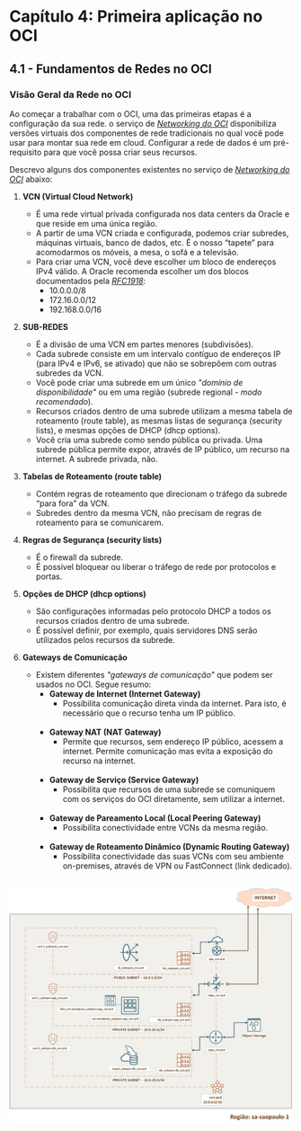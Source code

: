 # Capítulo 4: Primeira aplicação no OCI

## 4.1 - Fundamentos de Redes no OCI

### __Visão Geral da Rede no OCI__

Ao começar a trabalhar com o OCI, uma das primeiras etapas é a configuração da sua rede. o serviço de _[Networking do OCI](https://docs.oracle.com/pt-br/iaas/Content/Network/Concepts/overview.htm)_ disponibiliza versões virtuais dos componentes de rede tradicionais no qual você pode usar para montar sua rede em cloud. Configurar a rede de dados é um pré-requisito para que você possa criar seus recursos.

Descrevo alguns dos componentes existentes no serviço de _[Networking do OCI](https://docs.oracle.com/pt-br/iaas/Content/Network/Concepts/overview.htm)_ abaixo:

1. **VCN (Virtual Cloud Network)**
    - É uma rede virtual privada configurada nos data centers da Oracle e que reside em uma única região.
    - A partir de uma VCN criada e configurada, podemos criar subredes, máquinas virtuais, banco de dados, etc. É o nosso “tapete” para acomodarmos os móveis, a mesa, o sofá e a televisão.
    - Para criar uma VCN, você deve escolher um bloco de endereços IPv4 válido. A Oracle recomenda escolher um dos blocos documentados pela _[RFC1918](https://tools.ietf.org/html/rfc1918)_:
        - 10.0.0.0/8
        - 172.16.0.0/12
        - 192.168.0.0/16

2. **SUB-REDES**
    - É a divisão de uma VCN em partes menores (subdivisões).
    - Cada subrede consiste em um intervalo contíguo de endereços IP (para IPv4 e IPv6, se ativado) que não se sobrepõem com outras subredes da VCN.    
    - Você pode criar uma subrede em um único _"domínio de disponibilidade"_ ou em uma região (subrede regional - _modo recomendado_).
    - Recursos criados dentro de uma subrede utilizam a mesma tabela de roteamento (route table), as mesmas listas de segurança (security lists), e mesmas opções de DHCP (dhcp options).
    - Você cria uma subrede como sendo pública ou privada. Uma subrede pública permite expor, através de IP público, um recurso na internet. A subrede privada, não.

3. **Tabelas de Roteamento (route table)**
    - Contém regras de roteamento que direcionam o tráfego da subrede “para fora” da VCN.
    - Subredes dentro da mesma VCN, não precisam de regras de roteamento para se comunicarem.
    
4. **Regras de Segurança (security lists)** 
    - É o firewall da subrede.
    - É possível bloquear ou liberar o tráfego de rede por protocolos e portas.

5. **Opções de DHCP (dhcp options)**
    - São configurações informadas pelo protocolo DHCP a todos os recursos criados dentro de uma subrede. 
    - É possível definir, por exemplo, quais servidores DNS serão utilizados pelos recursos da subrede.

6. **Gateways de Comunicação**
    - Existem diferentes _"gateways de comunicação"_ que podem ser usados no OCI. Segue resumo: <br>
        - **Gateway de Internet (Internet Gateway)**
            - Possibilita comunicação direta vinda da internet. Para isto, é necessário que o recurso tenha um IP público. <br><br>
        - **Gateway NAT (NAT Gateway)**
            - Permite que recursos, sem endereço IP público, acessem a internet. Permite comunicação mas evita a exposição do recurso na internet. <br><br>
        - **Gateway de Serviço (Service Gateway)**
            - Possibilita que recursos de uma subrede se comuniquem com os serviços do OCI diretamente, sem utilizar a internet. <br><br>
        - **Gateway de Pareamento Local (Local Peering Gateway)**
            - Possibilita conectividade entre VCNs da mesma região. <br><br>
        - **Gateway de Roteamento Dinâmico (Dynamic Routing Gateway)**
            - Possibilita conectividade das suas VCNs com seu ambiente on-premises, através de VPN ou FastConnect (link dedicado). <br><br>
     
![alt_text](./images/oci_arch1.jpeg  "OCI - Architecture #1")